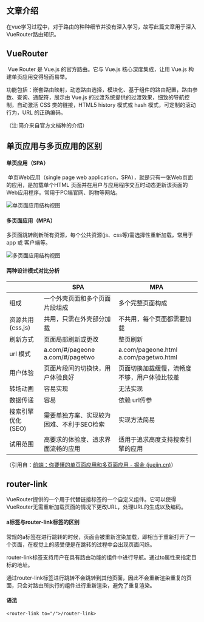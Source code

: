 ## 文章介绍

​	在vue学习过程中，对于路由的种种细节并没有深入学习，故写此篇文章用于深入VueRouter路由知识。

## VueRouter

​	Vue Router 是 Vue.js 的官方路由。它与 Vue.js 核心深度集成，让用 Vue.js 构建单页应用变得轻而易举。

​	功能包括：嵌套路由映射，动态路由选择，模块化、基于组件的路由配置，路由参数、查询、通配符，展示由 Vue.js 的过渡系统提供的过渡效果，细致的导航控制，自动激活 CSS 类的链接，HTML5 history 模式或 hash 模式，可定制的滚动行为，URL 的正确编码。

（注:简介来自官方文档种的介绍）

## 单页应用与多页应用的区别

#### 单页应用（SPA）

​		单页Web应用（single page web application，SPA），就是只有一张Web页面的应用，是加载单个HTML 页面并在用户与应用程序交互时动态更新该页面的Web应用程序。常用于PC端官网、购物等网站。

![单页面应用结构视图](https://p1-jj.byteimg.com/tos-cn-i-t2oaga2asx/gold-user-assets/2017/11/17/15fc93562b418a6e~tplv-t2oaga2asx-jj-mark:3024:0:0:0:q75.png)

#### 多页面应用（MPA）

​	多页面跳转刷新所有资源，每个公共资源(js、css等)需选择性重新加载，常用于 app 或 客户端等。

![多页面应用结构视图](https://p1-jj.byteimg.com/tos-cn-i-t2oaga2asx/gold-user-assets/2017/11/17/15fc93684b5f10e1~tplv-t2oaga2asx-jj-mark:3024:0:0:0:q75.png)

#### 两种设计模式对比分析

|                   | SPA                                       | MPA                                          |
| ----------------- | ----------------------------------------- | -------------------------------------------- |
| 组成              | 一个外壳页面和多个页面片段组成            | 多个完整页面构成                             |
| 资源共用(css,js)  | 共用，只需在外壳部分加载                  | 不共用，每个页面都需要加载                   |
| 刷新方式          | 页面局部刷新或更改                        | 整页刷新                                     |
| url 模式          | a.com/#/pageone   a.com/#/pagetwo         | a.com/pageone.html   a.com/pagetwo.html      |
| 用户体验          | 页面片段间的切换快，用户体验良好          | 页面切换加载缓慢，流畅度不够，用户体验比较差 |
| 转场动画          | 容易实现                                  | 无法实现                                     |
| 数据传递          | 容易                                      | 依赖 url传参                                 |
| 搜索引擎优化(SEO) | 需要单独方案、实现较为困难、不利于SEO检索 | 实现方法简易                                 |
| 试用范围          | 高要求的体验度、追求界面流畅的应用        | 适用于追求高度支持搜索引擎的应用             |

（引用自：[前端：你要懂的单页面应用和多页面应用 - 掘金 (juejin.cn)](https://juejin.cn/post/6844903512107663368)）

## router-link

​	VueRouter提供的一个用于代替链接标签的一个自定义组件。它可以使得VueRouter无需重新加载页面的情况下更改URL，处理URL的生成以及编码。

#### a标签与router-link标签的区别

​	常规的a标签在进行跳转的时候，页面会被重新渲染加载，即相当于重新打开了一个页面，在视觉上的感受便是在跳转的过程中会出现页面闪烁。

​	router-link标签支持用户在具有路由功能的组件中进行导航。通过to属性来指定目标的地址。

​	通过router-link标签进行跳转不会跳转到其他页面，因此不会重新渲染重复的页面，只会对路由所执行的组件进行重新渲染，避免了重复渲染。

#### 语法

~~~vue
<router-link to="/">/router-link>
~~~

